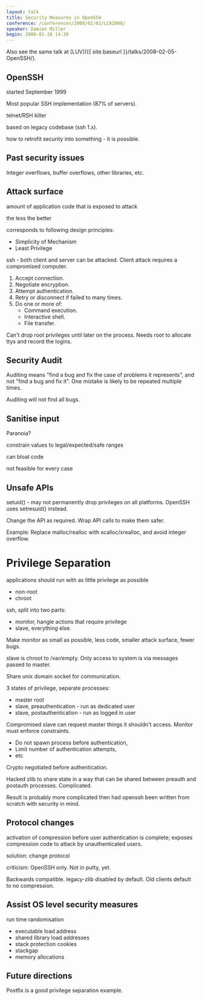 ```yaml
---
layout: talk
title: Security Measures in OpenSSH
conference: /conferences/2008/02/02/LCA2008/
speaker: Damien Miller
begin: 2008-01-28 14:30
---
```

Also see the same talk at [LUV]({{ site.baseurl }}/talks/2008-02-05-OpenSSH/).

## OpenSSH

started September 1999

Most popular SSH implementation (87% of servers).

telnet/RSH killer

based on legacy codebase (ssh 1.x).

how to retrofit security into something - it is possible.

## Past security issues

Integer overflows, buffer overflows, other libraries, etc.

## Attack surface

amount of application code that is exposed to attack

the less the better

corresponds to following design principles:

* Simplicity of Mechanism
* Least Privilege

ssh - both client and server can be attacked. Client attack requires
a compromised computer.

1. Accept connection.
2. Negotiate encryption.
3. Attempt authentication.
4. Retry or disconnect if failed to many times.
5. Do one or more of:
   * Command execution.
   * Interactive shell.
   * File transfer.

Can't drop root privileges until later on the process. Needs root
to allocate ttys and record the logins.

## Security Audit

Auditing means "find a bug and fix the case of problems it represents",
and not "find a bug and fix it". One mistake is likely to be repeated
multiple times.

Auditing will not find all bugs.

## Sanitise input

Paranoia?

constrain values to legal/expected/safe ranges

can bloat code

not feasible for every case

## Unsafe APIs

setuid() - may not permanently drop privileges on all platforms.
OpenSSH uses setresuid() instead.

Change the API as required. Wrap API calls to make them safer.

Example: Replace malloc/realloc with xcalloc/xrealloc, and avoid integer
overflow.

# Privilege Separation

applications should run with as little privilege as possible

* non-root
* chroot

ssh, split into two parts:

* monitor, hangle actions that require privilege
* slave, everything else.

Make monitor as small as possible, less code, smaller attack
surface, fewer bugs.

slave is chroot to /var/empty. Only access to system is via messages
passed to master.

Share unix domain socket for communication.

3 states of privilege, separate processes:

* master root
* slave, preauthentication - run as dedicated user
* slave, postauthentication - run as logged in user

Compromised slave can request master things it shouldn't access.
Monitor must enforce constraints.

* Do not spawn process before authentication,
* Limit number of authentication attempts,
* etc

Crypto negotiated before authentication.

Hacked zlib to share state in a way that can be shared between
preauth and postauth processes. Complicated.

Result is probably more complicated then had openssh been written
from scratch with security in mind.

## Protocol changes

activation of compression before user authentication is complete;
exposes compression code to attack by unauthenticated users.

solution: change protocol

criticism: OpenSSH only. Not in putty, yet.

Backwards compatible. legacy-zlib disabled
by default. Old clients default to no compression.

## Assist OS level security measures

run time randomisation

* executable load address
* shared library load addresses
* stack protection cookies
* stackgap
* memory allocations

## Future directions

Postfix is a good privilege separation example.
